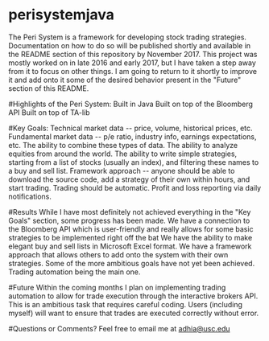 # perisystemjava

The Peri System is a framework for developing stock trading strategies.  Documentation on how to do so will be published shortly and available in the README section of this repository by November 2017.
This project was mostly worked on in late 2016 and early 2017, but I have taken a step away from it to focus on other things.  I am going to return to it shortly to improve it and add onto it some of the desired behavior present in the "Future" section of this README.

#Highlights of the Peri System:
Built in Java
Built on top of the Bloomberg API
Built on top of TA-lib

#Key Goals:
Technical market data -- price, volume, historical prices, etc.
Fundamental market data -- p/e ratio, industry info, earnings expectations, etc.
The ability to combine these types of data.
The ability to analyze equities from around the world.
The ability to write simple strategies, starting from a list of stocks (usually an index), and filtering these names to a buy and sell list.
Framework approach -- anyone should be able to download the source code, add a strategy of their own within hours, and start trading.
Trading should be automatic.
Profit and loss reporting via daily notifications.

#Results
While I have most definitely not achieved everything in the "Key Goals" section, some progress has been made.  We have a connection to the Bloomberg API which is user-friendly and really allows for some basic strategies to be implemented right off the bat
We have the ability to make elegant buy and sell lists in Microsoft Excel format.
We have a framework approach that allows others to add onto the system with their own strategies.
Some of the more ambitious goals have not yet been achieved.  Trading automation being the main one.

#Future
Within the coming months I plan on implementing trading automation to allow for trade execution through the interactive brokers API.  This is an ambitious task that requires careful coding.  Users (including myself) will want to ensure that trades are executed correctly without error.

#Questions or Comments?
Feel free to email me at adhia@usc.edu

